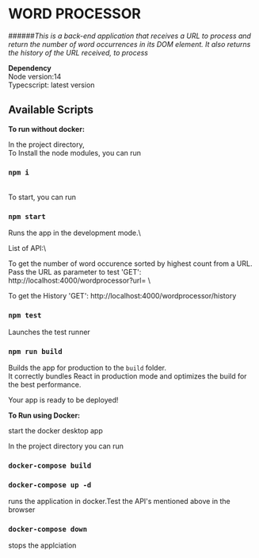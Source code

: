 # WORD PROCESSOR

######_This is a back-end application that receives a URL to process and return the number of word occurrences in its DOM element. It also returns the history of the URL received, to process_

**Dependency**\
Node version:14\
Typecscript: latest version

## Available Scripts

**To run without docker:**

In the project directory,\
To Install the node modules, you can run
### `npm i`
\
To start, you can run
### `npm start`

Runs the app in the development mode.\

List of API:\

To get the number of word occurence sorted by highest count from a URL\. Pass the URL as parameter to test
'GET': http://localhost:4000/wordprocessor?url=<url> \

To get the History
'GET': http://localhost:4000/wordprocessor/history

### `npm test`

Launches the test runner

### `npm run build`

Builds the app for production to the `build` folder.\
It correctly bundles React in production mode and optimizes the build for the best performance.

Your app is ready to be deployed!


**To Run using Docker:**

start the docker desktop app

In the project directory you can run
### `docker-compose build`
### `docker-compose up -d`
runs the application in docker.Test the API's mentioned above in the browser
### `docker-compose down`
stops the applciation